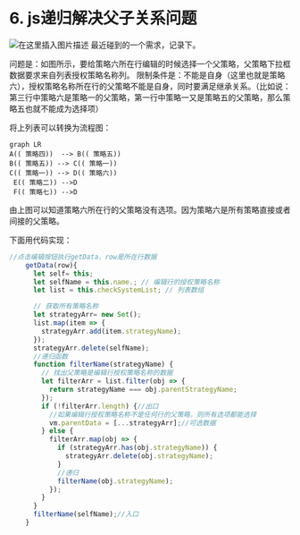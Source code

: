 # 6. js递归解决父子关系问题

![在这里插入图片描述](https://img-blog.csdnimg.cn/20190712134552909.png?x-oss-process=image/watermark,type_ZmFuZ3poZW5naGVpdGk,shadow_10,text_aHR0cHM6Ly9ibG9nLmNzZG4ubmV0L3F3ZTQzNTU0MTkwOA==,size_16,color_FFFFFF,t_70)
最近碰到的一个需求，记录下。

问题是：如图所示，要给策略六所在行编辑的时候选择一个父策略，父策略下拉框数据要求来自列表授权策略名称列。
限制条件是：不能是自身（这里也就是策略六），授权策略名称所在行的父策略不能是自身，同时要满足继承关系。（比如说：
第三行中策略六是策略一的父策略，第一行中策略一又是策略五的父策略，那么策略五也就不能成为选择项）


将上列表可以转换为流程图：
```mermaid
graph LR
A(( 策略四))  --> B(( 策略五))
B(( 策略五)) --> C(( 策略一))
C(( 策略一)) --> D(( 策略六))
 E(( 策略二)) -->D
 F(( 策略七)) -->D
```
由上图可以知道策略六所在行的父策略没有选项。因为策略六是所有策略直接或者间接的父策略。

下面用代码实现：

```js
//点击编辑按钮执行getData，row是所在行数据
	getData(row){
	  let self= this;
      let selfName = this.name.; // 编辑行的授权策略名称
      let list = this.checkSystemList; // 列表数组

      // 获取所有策略名称
      let strategyArr= new Set();
      list.map(item => {
        strategyArr.add(item.strategyName);
      });
      strategyArr.delete(selfName);
	  //递归函数
      function filterName(strategyName) {
        // 找出父策略是编辑行授权策略名称的数据
        let filterArr = list.filter(obj => {
          return strategyName === obj.parentStrategyName;
        });
        if (!filterArr.length) {//出口
          //如果编辑行授权策略名称不是任何行的父策略，则所有选项都能选择
          vm.parentData = [...strategyArr];//可选数据
        } else {
          filterArr.map(obj => {
            if (strategyArr.has(obj.strategyName)) {
              strategyArr.delete(obj.strategyName);
            }
            //递归
            filterName(obj.strategyName);
          });
        }
      }
      filterName(selfName);//入口
	}
```